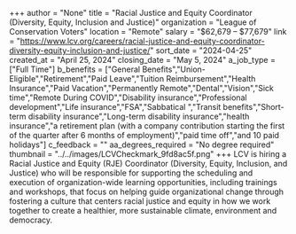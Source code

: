 +++
author = "None"
title = "Racial Justice and Equity Coordinator (Diversity, Equity, Inclusion and Justice)"
organization = "League of Conservation Voters"
location = "Remote"
salary = "$62,679 – $77,679"
link = "https://www.lcv.org/careers/racial-justice-and-equity-coordinator-diversity-equity-inclusion-and-justice/"
sort_date = "2024-04-25"
created_at = "April 25, 2024"
closing_date = "May 5, 2024"
a_job_type = ["Full Time"]
b_benefits = ["General Benefits","Union-Eligible","Retirement","Paid Leave","Tuition Reimbursement","Health Insurance","Paid Vacation","Permanently Remote","Dental","Vision","Sick time","Remote During COVID","Disability insurance","Professional development","Life insurance","FSA","Sabbatical ","Transit benefits","Short-term disability insurance","Long-term disability insurance","health insurance","a retirement plan (with a company contribution starting the first of the quarter after 6 months of employment)","paid time off","and 10 paid holidays"]
c_feedback = ""
aa_degrees_required = "No degree required"
thumbnail = "../../images/LCVCheckmark_9fd8ac5f.png"
+++
LCV is hiring a Racial Justice and Equity (RJE) Coordinator (Diversity, Equity, Inclusion, and Justice) who will be responsible for supporting the scheduling and execution of organization-wide learning opportunities, including trainings and workshops, that focus on helping guide organizational change through fostering a culture that centers racial justice and equity in how we work together to create a healthier, more sustainable climate, environment and democracy. 
